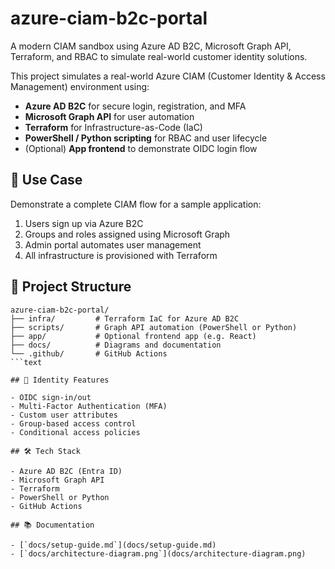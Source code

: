 # azure-ciam-b2c-portal

A modern CIAM sandbox using Azure AD B2C, Microsoft Graph API, Terraform, and RBAC to simulate real-world customer identity solutions.

This project simulates a real-world Azure CIAM (Customer Identity & Access Management) environment using:

- **Azure AD B2C** for secure login, registration, and MFA
- **Microsoft Graph API** for user automation
- **Terraform** for Infrastructure-as-Code (IaC)
- **PowerShell / Python scripting** for RBAC and user lifecycle
- (Optional) **App frontend** to demonstrate OIDC login flow

## 🚀 Use Case

Demonstrate a complete CIAM flow for a sample application:

1. Users sign up via Azure B2C
2. Groups and roles assigned using Microsoft Graph
3. Admin portal automates user management
4. All infrastructure is provisioned with Terraform

## 📁 Project Structure

````text
azure-ciam-b2c-portal/
├── infra/         # Terraform IaC for Azure AD B2C
├── scripts/       # Graph API automation (PowerShell or Python)
├── app/           # Optional frontend app (e.g. React)
├── docs/          # Diagrams and documentation
└── .github/       # GitHub Actions
```text

## 🔐 Identity Features

- OIDC sign-in/out
- Multi-Factor Authentication (MFA)
- Custom user attributes
- Group-based access control
- Conditional access policies

## 🛠 Tech Stack

- Azure AD B2C (Entra ID)
- Microsoft Graph API
- Terraform
- PowerShell or Python
- GitHub Actions

## 📚 Documentation

- [`docs/setup-guide.md`](docs/setup-guide.md)
- [`docs/architecture-diagram.png`](docs/architecture-diagram.png)
````

